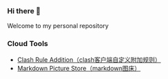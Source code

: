 ### Hi there 👋

<!--
**huakyouin/huakyouin** is a ✨ _special_ ✨ repository because its `README.md` (this file) appears on your GitHub profile.

Here are some ideas to get you started:

- 🔭 I’m currently working on ...
- 🌱 I’m currently learning ...
- 👯 I’m looking to collaborate on ...
- 🤔 I’m looking for help with ...
- 💬 Ask me about ...
- 📫 How to reach me: ...
- 😄 Pronouns: ...
- ⚡ Fun fact: ...
-->

Welcome to my personal repository


### Cloud Tools

- [Clash Rule Addition（clash客户端自定义附加规则）](https://github.com/huakyouin/clash-rules)
- [Markdown Picture Store（markdown图床）](https://github.com/huakyouin/md-img)

